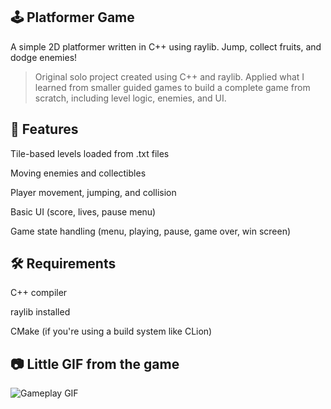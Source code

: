 ## 🕹️ Platformer Game

A simple 2D platformer written in C++ using raylib. Jump, collect fruits, and dodge enemies!

> Original solo project created using C++ and raylib. Applied what I learned from smaller guided games to build a complete game from scratch, including level logic, enemies, and UI.

## 🚀 Features

Tile-based levels loaded from .txt files

Moving enemies and collectibles

Player movement, jumping, and collision

Basic UI (score, lives, pause menu)

Game state handling (menu, playing, pause, game over, win screen)

## 🛠️ Requirements

C++ compiler

raylib installed

CMake (if you're using a build system like CLion)

## 📷 Little GIF from the game

![Gameplay GIF](https://i.imgur.com/zypqld8.gif)
